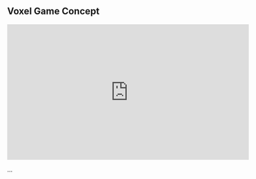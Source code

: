## Voxel Game Concept

<iframe width="560" height="315" src="https://www.youtube.com/embed/arWSnmv8He4" title="YouTube video player" frameborder="0" allow="accelerometer; autoplay; clipboard-write; encrypted-media; gyroscope; picture-in-picture" allowfullscreen></iframe>

<br>

...

